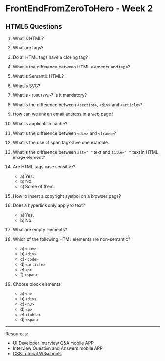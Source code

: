 # FrontEndFromZeroToHero - Week 2

## HTML5 Questions


1. What is HTML?

2. What are tags?

3. Do all HTML tags have a closing tag?

4. What is the difference between HTML elements and tags?

5. What is Semantic HTML?

6. What is SVG?

7. What is ``<!DOCTYPE>``? Is it mandatory?

8. What is the difference between ``<section>``, ``<div>`` and ``<article>``?

9. How can we link an email address in a web page?

10. What is application cache?

11. What is the difference between ``<div>`` and ``<frame>``?

12. What is the use of span tag? Give one example.

13. What is the difference between ``alt=" "`` text and ``title=" "`` text in HTML image element?

14. Are HTML tags case sensitive? 
 
    * a) Yes.
    * b) No.
    * c) Some of them.
   
15. How to insert a copyright symbol on a browser page?

16. Does a hyperlink only apply to text?
    
    * a) Yes.
    * b) No.

18. What are empty elements?

19. Which of the following HTML elements are non-semantic?

    * a) ``<nav>``
    * b) ``<div>``
    * c) ``<code>``
    * d) ``<article>``
    * e) ``<p>``
    * f) ``<span>``
    
20. Choose block elements: 

    * a) ``<a>``
    * b) ``<div>``
    * c) ``<h3>``
    * d) ``<p>``
    * e) ``<table>``
    * d) ``<span>``
    
-----------------------------------------------------------------------------------------------------------------------------------

Resources: 

* UI Developer Interview Q&A mobile APP
* Interview Question and Answers mobile APP
* [CSS Tutorial W3schools](https://www.w3schools.com/css/default.asp)
